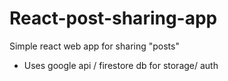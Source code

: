 # React-post-sharing-app
Simple react web app for sharing "posts" 
- Uses google api / firestore db for storage/ auth
